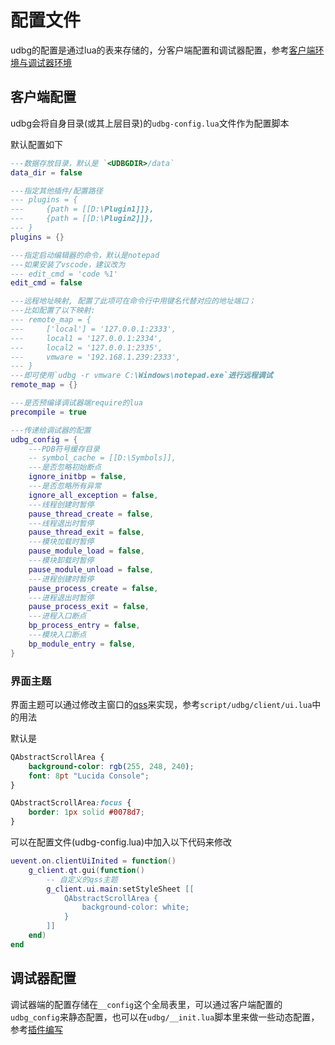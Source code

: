 
# 配置文件

udbg的配置是通过lua的表来存储的，分客户端配置和调试器配置，参考[客户端环境与调试器环境](../lua/required-intro.html#客户端环境与调试器环境)

## 客户端配置

udbg会将自身目录(或其上层目录)的`udbg-config.lua`文件作为配置脚本

默认配置如下
```lua
---数据存放目录，默认是 `<UDBGDIR>/data`
data_dir = false

---指定其他插件/配置路径
--- plugins = {
---     {path = [[D:\Plugin1]]},
---     {path = [[D:\Plugin2]]},
--- }
plugins = {}

---指定启动编辑器的命令，默认是notepad
---如果安装了vscode，建议改为
--- edit_cmd = 'code %1'
edit_cmd = false

---远程地址映射, 配置了此项可在命令行中用键名代替对应的地址端口；
---比如配置了以下映射:
--- remote_map = {
---     ['local'] = '127.0.0.1:2333',
---     local1 = '127.0.0.1:2334',
---     local2 = '127.0.0.1:2335',
---     vmware = '192.168.1.239:2333',
--- }
---即可使用`udbg -r vmware C:\Windows\notepad.exe`进行远程调试
remote_map = {}

---是否预编译调试器端require的lua
precompile = true

---传递给调试器的配置
udbg_config = {
    ---PDB符号缓存目录
    -- symbol_cache = [[D:\Symbols]],
    ---是否忽略初始断点
    ignore_initbp = false,
    ---是否忽略所有异常
    ignore_all_exception = false,
    ---线程创建时暂停
    pause_thread_create = false,
    ---线程退出时暂停
    pause_thread_exit = false,
    ---模块加载时暂停
    pause_module_load = false,
    ---模块卸载时暂停
    pause_module_unload = false,
    ---进程创建时暂停
    pause_process_create = false,
    ---进程退出时暂停
    pause_process_exit = false,
    ---进程入口断点
    bp_process_entry = false,
    ---模块入口断点
    bp_module_entry = false,
}
```

### 界面主题

界面主题可以通过修改主窗口的[qss](https://doc.qt.io/qt-5/stylesheet.html)来实现，参考`script/udbg/client/ui.lua`中的用法

默认是
```css
QAbstractScrollArea {
    background-color: rgb(255, 248, 240);
    font: 8pt "Lucida Console";
}

QAbstractScrollArea:focus {
    border: 1px solid #0078d7;
}
```

可以在配置文件(udbg-config.lua)中加入以下代码来修改
```lua
uevent.on.clientUiInited = function()
    g_client.qt.gui(function()
        -- 自定义的qss主题
        g_client.ui.main:setStyleSheet [[
            QAbstractScrollArea {
                background-color: white;
            }
        ]]
    end)
end
```

## 调试器配置

调试器端的配置存储在`__config`这个全局表里，可以通过客户端配置的`udbg_config`来静态配置，也可以在`udbg/__init.lua`脚本里来做一些动态配置，参考[插件编写](../lua/write-plugin.html)